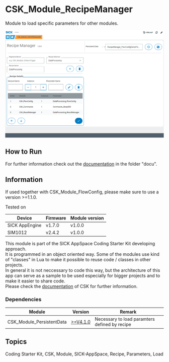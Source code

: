 # CSK_Module_RecipeManager

Module to load specific parameters for other modules.  

![](./docu/media/UI_Screenshot.png)

## How to Run

For further information check out the [documentation](https://raw.githack.com/SICKAppSpaceCodingStarterKit/CSK_Module_RecipeManager/main/docu/CSK_Module_RecipeManager.html) in the folder "docu".

## Information

If used together with CSK_Module_FlowConfig, please make sure to use a version >=1.1.0.

Tested on  

|Device|Firmware|Module version|
|--|--|--|
|SICK AppEngine|v1.7.0|v1.0.0|
|SIM1012|v2.4.2|v1.0.0|

This module is part of the SICK AppSpace Coding Starter Kit developing approach.  
It is programmed in an object oriented way. Some of the modules use kind of "classes" in Lua to make it possible to reuse code / classes in other projects.  
In general it is not neccessary to code this way, but the architecture of this app can serve as a sample to be used especially for bigger projects and to make it easier to share code.  
Please check the [documentation](https://github.com/SICKAppSpaceCodingStarterKit/.github/blob/main/docu/SICKAppSpaceCodingStarterKit_Documentation.md) of CSK for further information.  

### Dependencies

|Module|Version|Remark|
|--|--|--|
|CSK_Module_PersistentData|[>=V4.1.0](https://github.com/SICKAppSpaceCodingStarterKit/CSK_Module_PersistentData)|Necessary to load paramters defined by recipe

## Topics

Coding Starter Kit, CSK, Module, SICK-AppSpace, Recipe, Parameters, Load
